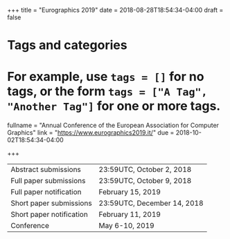 +++
title = "Eurographics 2019"
date = 2018-08-28T18:54:34-04:00
draft = false

# Tags and categories
# For example, use `tags = []` for no tags, or the form `tags = ["A Tag", "Another Tag"]` for one or more tags.

fullname = "Annual Conference of the European Association for Computer Graphics"
link = "https://www.eurographics2019.it/"
due =  2018-10-02T18:54:34-04:00

+++

| | |
|---|---|
|Abstract submissions	|23:59UTC, October 2, 2018	|
|Full paper submissions	| 23:59UTC, October 9, 2018|
|Full paper notification | February 15, 2019|
|Short paper submissions|	23:59UTC, December 14, 2018|
|Short paper notification|	February 11, 2019|
|Conference|May 6-10, 2019|